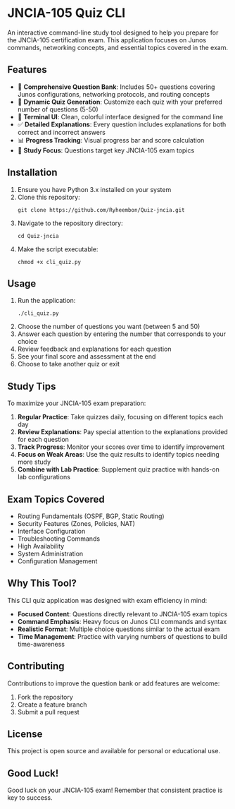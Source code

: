 # JNCIA-105 Quiz CLI

An interactive command-line study tool designed to help you prepare for the JNCIA-105 certification exam. This application focuses on Junos commands, networking concepts, and essential topics covered in the exam.

## Features

- 🧠 **Comprehensive Question Bank**: Includes 50+ questions covering Junos configurations, networking protocols, and routing concepts
- 🔄 **Dynamic Quiz Generation**: Customize each quiz with your preferred number of questions (5-50)
- 🎨 **Terminal UI**: Clean, colorful interface designed for the command line
- ✅ **Detailed Explanations**: Every question includes explanations for both correct and incorrect answers
- 📊 **Progress Tracking**: Visual progress bar and score calculation
- 🎯 **Study Focus**: Questions target key JNCIA-105 exam topics

## Installation

1. Ensure you have Python 3.x installed on your system
2. Clone this repository:
   ```
   git clone https://github.com/Ryheembon/Quiz-jncia.git
   ```
3. Navigate to the repository directory:
   ```
   cd Quiz-jncia
   ```
4. Make the script executable:
   ```
   chmod +x cli_quiz.py
   ```

## Usage

1. Run the application:
   ```
   ./cli_quiz.py
   ```
2. Choose the number of questions you want (between 5 and 50)
3. Answer each question by entering the number that corresponds to your choice
4. Review feedback and explanations for each question
5. See your final score and assessment at the end
6. Choose to take another quiz or exit

## Study Tips

To maximize your JNCIA-105 exam preparation:

1. **Regular Practice**: Take quizzes daily, focusing on different topics each day
2. **Review Explanations**: Pay special attention to the explanations provided for each question
3. **Track Progress**: Monitor your scores over time to identify improvement
4. **Focus on Weak Areas**: Use the quiz results to identify topics needing more study
5. **Combine with Lab Practice**: Supplement quiz practice with hands-on lab configurations

## Exam Topics Covered

- Routing Fundamentals (OSPF, BGP, Static Routing)
- Security Features (Zones, Policies, NAT)
- Interface Configuration
- Troubleshooting Commands
- High Availability
- System Administration
- Configuration Management

## Why This Tool?

This CLI quiz application was designed with exam efficiency in mind:

- **Focused Content**: Questions directly relevant to JNCIA-105 exam topics
- **Command Emphasis**: Heavy focus on Junos CLI commands and syntax
- **Realistic Format**: Multiple choice questions similar to the actual exam
- **Time Management**: Practice with varying numbers of questions to build time-awareness

## Contributing

Contributions to improve the question bank or add features are welcome:

1. Fork the repository
2. Create a feature branch
3. Submit a pull request

## License

This project is open source and available for personal or educational use.

## Good Luck!

Good luck on your JNCIA-105 exam! Remember that consistent practice is key to success.
